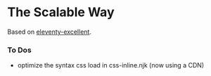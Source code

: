 # The Scalable Way

Based on [eleventy-excellent](https://github.com/madrilene/eleventy-excellent).


### To Dos
- optimize the syntax css load in css-inline.njk (now using a CDN)